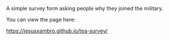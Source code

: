 A simple survey form asking people why they joined the military.

You can view the page here:

https://jesusxambro.github.io/tea-survey/